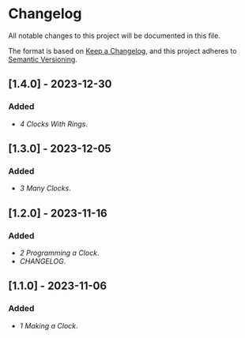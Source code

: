 # Changelog

All notable changes to this project will be documented in this file.

The format is based on [Keep a Changelog](https://keepachangelog.com/en/1.0.0/),
and this project adheres to [Semantic Versioning](https://semver.org/spec/v2.0.0.html).

## [1.4.0] - 2023-12-30

### Added

- *4 Clocks With Rings*.

## [1.3.0] - 2023-12-05

### Added

- *3 Many Clocks*.

## [1.2.0] - 2023-11-16

### Added

- *2 Programming a Clock*.
- *CHANGELOG*.

## [1.1.0] - 2023-11-06

### Added

- *1 Making a Clock*.
